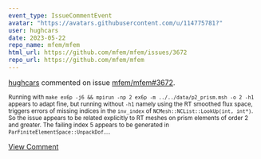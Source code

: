 ```yaml
---
event_type: IssueCommentEvent
avatar: "https://avatars.githubusercontent.com/u/114775781?"
user: hughcars
date: 2023-05-22
repo_name: mfem/mfem
html_url: https://github.com/mfem/mfem/issues/3672
repo_url: https://github.com/mfem/mfem
---
```


<a href='https://github.com/hughcars' target='_blank'>hughcars</a> commented on issue <a href='https://github.com/mfem/mfem/issues/3672' target='_blank'>mfem/mfem#3672</a>.

<small>Running with `make ex6p -j6 && mpirun -np 2 ex6p -m ../../data/p2_prism.msh -o 2 -h1` appears to adapt fine, but running without `-h1` namely using the RT smoothed flux space, triggers errors of missing indices in the `inv_index` of `NCMesh::NCList::LookUp(int, int*)`. So the issue appears to be related explicitly to RT meshes on prism elements of order 2 and greater. The failing index 5 appears to be generated in `ParFiniteElementSpace::UnpackDof`....</small>

<a href='https://github.com/mfem/mfem/issues/3672' target='_blank'>View Comment</a>